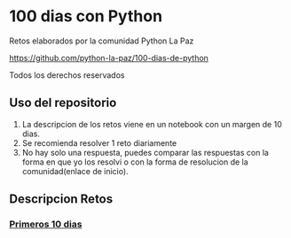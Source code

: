 # 100 dias con Python

Retos elaborados por la comunidad Python La Paz

https://github.com/python-la-paz/100-dias-de-python

Todos los derechos reservados

## Uso del repositorio

1. La descripcion de los retos viene en un notebook con un margen de 10 dias.
2. Se recomienda resolver 1 reto diariamente
3. No hay solo una respuesta, puedes comparar las respuestas con la forma en que yo los resolvi o con la forma de resolucion de la comunidad(enlace de inicio).


## Descripcion Retos

### [Primeros 10 dias](./10-dias.ipynb)